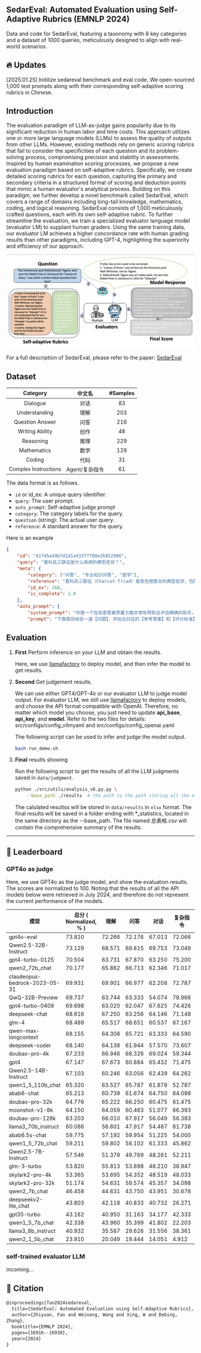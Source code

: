## SedarEval: Automated Evaluation using Self-Adaptive Rubrics (EMNLP 2024)

Data and code for SedarEval, featuring a taxonomy with 8 key categories and a dataset of 1000 queries, meticulously designed to align with real-world scenarios.

## 🔥 Updates

[2025.01.25] Initilize sedareval benchmark and eval code. We open-sourced 1,000 test prompts along with their corresponding self-adaptive scoring rubrics in Chinese.

## Introduction

The evaluation paradigm of LLM-as-judge gains popularity due to its significant reduction in human labor and time costs. This approach utilizes one or more large language models (LLMs) to assess the quality of outputs from other LLMs. However, existing methods rely on generic scoring rubrics that fail to consider the specificities of each question and its problem-solving process, compromising precision and stability in assessments. Inspired by human examination scoring processes, we propose a new evaluation paradigm based on self-adaptive rubrics. Specifically, we create detailed scoring rubrics for each question, capturing the primary and secondary criteria in a structured format of scoring and deduction points that mimic a human evaluator's analytical process. Building on this paradigm, we further develop a novel benchmark called SedarEval, which covers a range of domains including long-tail knowledge, mathematics, coding, and logical reasoning. SedarEval consists of 1,000 meticulously crafted questions, each with its own self-adaptive rubric. To further streamline the evaluation, we train a specialized evaluator language model (evaluator LM) to supplant human graders. Using the same training data, our evaluator LM achieves a higher concordance rate with human grading results than other paradigms, including GPT-4, highlighting the superiority and efficiency of our approach.

![Overall](assets/pipeline.png)

For a full description of SedarEval, please refer to the paper: [SedarEval](https://aclanthology.org/2024.findings-emnlp.984.pdf)

## Dataset

|            Category            |  中文名  | #Samples |
| :----------------------------: | :------: | :------:|
|             Dialogue           |   对话  |    83    |
|          Understanding         |   理解  |    203   |
|         Question Answer        |   问答  |    216   |
|        Writing Ability         |   创作  |    48    |
|           Reasoning            |   推理  |    229    |
|          Mathematics           |   数学  |    129    |
|            Coding              |   代码  |    31     |
|      Complex Instructions      | Agent/复杂指令 |    61   |

The data format is as follows.

- `id` or id_ex: A unique query identifier.
- `query`: The user prompt.
- `auto_prompt`: Self-adaptive judge prompt
- `category`: The category labels for the query.
- `question` (string): The actual user query.
- `reference`: A standard answer for the query.

Here is an example

```json
{
    "id": "41f45a49b7d1d1a933f7780e2b852986", 
    "query": "夏科氏三联征是什么疾病的典型症状？", 
    "meta": {
        "category": ["问答", "专业知识问答", "医学"], 
        "reference": "夏科氏三联征（Charcot-Triad）是急性胆管炎的典型症状，包括：\n腹痛：急性胆管炎患者通常会出现剧烈的腹痛，通常位于右上腹或上腹部，疼痛可能会向背部或右肩部放射。\n黄疸：由于胆汁无法正常排出，导致血液中的胆红素水平升高，从而引起皮肤和巩膜（眼白部分）变黄。\n寒战和高热：急性胆管炎患者可能会出现寒战和高热，体温通常在38摄氏度以上。\n需要注意的是，夏科氏三联征并不是急性胆管炎的唯一症状，其他症状可能还包括恶心、呕吐、食欲减退等。如果出现这些症状，建议及时就医，以便得到正确的诊断和治疗。", 
        "id_ex": 268, 
        "is_complete": 1.0
    }, 
    "auto_prompt": {
        "system_prompt": "你是一个在检查答案质量方面非常有帮助且评估精确的助手。", 
        "prompt": "下面我将给定一道【问题】，并给出对应的【参考答案】和【评分标准】。你需要参考【打分示例】的格式和规范， 给出【待评估模型】中<模型答案>的<输出结果>。结果格式必须和示例格式统一，分为“评分过程”和“最终得分”两部分。请注意评分区间为 0~5 分， 你需要给出对你所打分数的合理性解释，同时你应该严格遵守【评分标准】的打分要求，不能随意增加、更改或幻想打分标准。\n【问题】\n夏科氏三联征是什么疾病的典型症状？\n【参考答案】\n夏科氏三联征（Charcot-Triad）是急性胆管炎的典型症状，包括：\n腹痛：急性胆管炎患者通常会出现剧烈的腹痛，通常位于右上腹或上腹部，疼痛可能会向背部或右肩部放射。\n黄疸：由于胆汁无法正常排出，导致血液中的胆红素水平升高，从而引起皮肤和巩膜（眼白部分）变黄。\n寒战和高热：急性胆管炎患者可能会出现寒战和高热，体温通常在38摄氏度以上。\n需要注意的是，夏科氏三联征并不是急性胆管炎的唯一症状，其他症状可能还包括恶心、呕吐、食欲减退等。如果出现这些症状，建议及时就医，以便得到正确的诊断和治疗。\n【评分标准】\n共2个得分点，分数范围为 0 ~ 5分：\n得分点\n①+2分：<模型答案>回答夏科氏三联征是 急性胆管炎 的典型症状，+2分；其他 任何说法均不得分 \n②+3分：<模型答案>症状为腹痛、寒战高热、黄疸三种；三种症状各＋1分\n【打分示例】\n <模型答案>：\n\"夏科氏三联征一般指肝外胆管结石继发胆管炎。查科三联征的常见症状是上腹部疼痛、寒战高热、黄疸\n<输出结果>：\n评分过程：\n1、<模型答案>未回答夏科氏三联征是 急性胆管炎 的典型症状，+0分\n2、<模型答案>指出“常见症状是上腹部疼痛、寒战高热、黄疸”，＋3分\n因此得分为 0分+ 3分=3分\n最终得分：3分\n\n【待评估模型】：\n<模型答案>：\n{response}\n<输出结果>：\n"}}
```

## Evaluation

1. **First** Perform inference on your LLM and obtain the results.
   
   Here, we use [llamafactory](https://github.com/hiyouga/LLaMA-Factory) to deploy model, and then infer the model to get results.

2. **Second** Get judgement results.
   
   We can use either GPT4/GPT-4o or our evaluator LLM to judge model output. For evaluator LLM, we still use [llamafactory](https://github.com/hiyouga/LLaMA-Factory) to deploy models, and choose the API format compatible with OpenAI. Therefore, no matter which model you choose, you just need to update **api_base**, **api_key**, and **model**. Refer to the two files for details: src/configs/config_vllmyaml and src/configs/config_openai.yaml

   The following script can be used to infer and judge the model output.
   ```bash
   bash run_demo.sh
   ```

3. **Final** results showing
   
   Run the following script to get the results of all the LLM judgments saved in `data/judgment`.
   
   ```bash
   python ./src/utils/analysis_v6.py.py \
       --base_path ./results  # the path to the path storing all the models judgement results
   ```

   The calulated resultss will be stored in `data/results` in `xlsx` format.
   The final results will be saved in a folder ending with *_statistics, located in the same directory as the --base_path. The file named 总表格.csv will contain the comprehensive summary of the results.

---

## 📂 Leaderboard
### GPT4o as judge
Here, we use GPT4o as the judge model, and show the evaluation results. The scores are normalized to 100. Noting that the results of all the API models below were retrieved in July 2024, and therefore do not represent the current performance of the models.


| 模型                            |  总分 ( Normalized, % )    |  理解    |  问答    |  对话    |  复杂指令  |  创作    |  数学    |  代码    |  推理    | 备注  |
|-------------------------------|--------|--------|--------|--------|--------|--------|--------|--------|--------|-----|
| gpt4o-eval                    | 73.810 | 72.266 | 72.176 | 67.013 | 72.066 | 77.708 | 78.837 | 89.032 | 77.031 | api |
| Qwen2.5-32B-Instruct          | 73.129 | 68.571 | 69.815 | 69.753 | 73.049 | 75.729 | 84.109 | 86.129 | 75.328 | nan |
| gpt4-turbo-0125               | 70.504 | 63.731 | 67.870 | 63.250 | 75.200 | 77.188 | 73.550 | 79.032 | 74.781 | api |
| qwen2_72b_chat                | 70.177 | 65.862 | 66.713 | 62.346 | 71.017 | 79.583 | 73.566 | 83.226 | 69.825 | nan |
| claudeopus-bedrock-2023-05-31 | 69.931 | 69.901 | 66.977 | 62.208 | 72.787 | 72.656 | 68.450 | 86.452 | 70.262 | api |
| QwQ-32B-Preview               | 69.737 | 63.744 | 63.333 | 54.074 | 78.966 | 72.760 | 87.442 | 93.548 | 75.642 | nan |
| gpt4-turbo-0409               | 69.698 | 63.020 | 62.047 | 67.625 | 74.426 | 73.958 | 78.062 | 80.645 | 72.632 | api |
| deepseek-chat                 | 68.616 | 67.250 | 63.256 | 64.146 | 71.148 | 75.104 | 66.484 | 82.581 | 63.319 | api |
| glm-4                         | 68.489 | 65.517 | 68.651 | 60.537 | 67.167 | 77.708 | 65.922 | 86.129 | 62.009 | api |
| qwen-max-longcontext          | 68.155 | 64.308 | 65.721 | 63.333 | 64.590 | 81.719 | 65.736 | 78.710 | 63.328 | api |
| deepseek-coder                | 68.140 | 64.138 | 61.944 | 57.570 | 73.607 | 73.333 | 81.395 | 83.226 | 70.131 | api |
| doubao-pro-4k                 | 67.233 | 66.946 | 68.326 | 69.024 | 59.344 | 72.292 | 71.240 | 66.774 | 64.376 | api |
| gpt4                          | 67.147 | 67.673 | 60.884 | 65.432 | 71.475 | 69.588 | 60.310 | 74.194 | 68.991 | api |
| Qwen2.5-14B-Instruct          | 67.103 | 60.246 | 63.056 | 62.439 | 64.262 | 74.948 | 76.977 | 87.419 | 68.603 | nan |
| qwen1_5_110b_chat             | 65.320 | 63.527 | 65.787 | 61.878 | 52.787 | 81.250 | 66.946 | 72.903 | 60.219 | nan |
| abab6-chat                    | 65.213 | 60.739 | 61.674 | 64.750 | 64.098 | 76.617 | 65.194 | 69.677 | 55.328 | api |
| doubao-pro-32k                | 64.776 | 65.222 | 66.250 | 60.475 | 61.475 | 72.188 | 67.364 | 58.710 | 63.057 | api |
| moonshot-v1-8k                | 64.150 | 64.059 | 60.463 | 51.077 | 66.393 | 76.458 | 68.984 | 73.548 | 56.812 | api |
| doubao-pro-128k               | 63.203 | 66.010 | 67.917 | 56.049 | 56.393 | 70.625 | 63.953 | 58.387 | 64.323 | api |
| llama3_70b_instruct           | 60.086 | 56.601 | 47.917 | 54.487 | 61.738 | 76.042 | 56.589 | 74.516 | 60.087 | nan |
| abab6.5s-chat                 | 59.775 | 57.192 | 59.954 | 51.225 | 54.000 | 75.156 | 61.550 | 69.677 | 52.140 | api |
| qwen1_5_72b_chat              | 59.211 | 59.802 | 58.102 | 61.333 | 45.862 | 74.167 | 62.868 | 49.677 | 55.459 | nan |
| Qwen2.5-7B-Instruct           | 57.546 | 51.379 | 49.769 | 48.261 | 52.211 | 71.562 | 77.674 | 80.968 | 57.640 | nan |
| glm-3-turbo                   | 53.820 | 55.813 | 53.898 | 48.210 | 38.947 | 72.500 | 54.109 | 60.000 | 46.550 | api |
| skylark2-pro-4k               | 53.365 | 53.695 | 54.352 | 48.519 | 48.033 | 68.125 | 50.155 | 45.806 | 46.447 | api |
| skylark2-pro-32k              | 51.174 | 54.631 | 59.574 | 45.357 | 34.098 | 67.663 | 51.094 | 47.742 | 38.333 | api |
| qwen2_7b_chat                 | 46.458 | 44.631 | 43.750 | 43.951 | 30.678 | 77.396 | 40.155 | 37.419 | 37.456 | nan |
| deepseekv2-lite_chat          | 43.803 | 42.118 | 40.833 | 40.732 | 26.271 | 73.854 | 37.287 | 50.968 | 28.777 | nan |
| gpt35-turbo                   | 43.162 | 40.950 | 31.163 | 34.177 | 42.333 | 65.521 | 41.008 | 50.968 | 42.500 | api |
| qwen1_5_7b_chat               | 42.338 | 43.960 | 35.399 | 41.802 | 22.203 | 73.229 | 38.140 | 45.161 | 28.996 | nan |
| llama3_8b_instruct            | 40.932 | 35.567 | 29.626 | 31.556 | 38.361 | 68.542 | 40.233 | 51.290 | 34.298 | nan |
| qwen2_1_5b_chat               | 23.910 | 20.049 | 19.444 | 14.051 | 4.912  | 62.708 | 22.016 | 30.323 | 14.541 | nan |

### self-trained evaluator LLM
incoming...


## 👏 Citation

```
@inproceedings{fan2024sedareval,
  title={SedarEval: Automated Evaluation using Self-Adaptive Rubrics},
  author={Zhiyuan, Fan and Weinong, Wang and Xing, W and Debing, Zhang},
  booktitle={EMNLP 2024},
  pages={16916--16930},
  year={2024}
}
```

```

```
